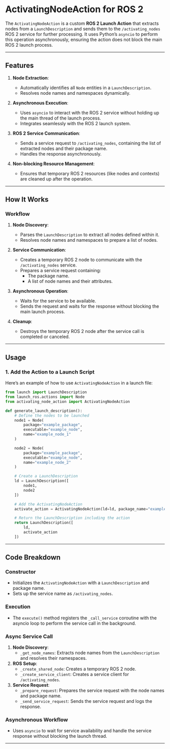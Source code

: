 
# ActivatingNodeAction for ROS 2

The `ActivatingNodeAction` is a custom **ROS 2 Launch Action** that extracts nodes from a `LaunchDescription` and sends them to the `/activating_nodes` ROS 2 service for further processing. It uses Python’s `asyncio` to perform this operation asynchronously, ensuring the action does not block the main ROS 2 launch process.

---

## Features

1. **Node Extraction**:
   - Automatically identifies all `Node` entities in a `LaunchDescription`.
   - Resolves node names and namespaces dynamically.

2. **Asynchronous Execution**:
   - Uses `asyncio` to interact with the ROS 2 service without holding up the main thread of the launch process.
   - Integrates seamlessly with the ROS 2 launch system.

3. **ROS 2 Service Communication**:
   - Sends a service request to `/activating_nodes`, containing the list of extracted nodes and their package name.
   - Handles the response asynchronously.

4. **Non-blocking Resource Management**:
   - Ensures that temporary ROS 2 resources (like nodes and contexts) are cleaned up after the operation.

---

## How It Works

### Workflow

1. **Node Discovery**:
   - Parses the `LaunchDescription` to extract all nodes defined within it.
   - Resolves node names and namespaces to prepare a list of nodes.

2. **Service Communication**:
   - Creates a temporary ROS 2 node to communicate with the `/activating_nodes` service.
   - Prepares a service request containing:
     - The package name.
     - A list of node names and their attributes.

3. **Asynchronous Operation**:
   - Waits for the service to be available.
   - Sends the request and waits for the response without blocking the main launch process.

4. **Cleanup**:
   - Destroys the temporary ROS 2 node after the service call is completed or canceled.

---

## Usage

### 1. Add the Action to a Launch Script

Here’s an example of how to use `ActivatingNodeAction` in a launch file:

```python
from launch import LaunchDescription
from launch_ros.actions import Node
from activating_node_action import ActivatingNodeAction

def generate_launch_description():
    # Define the nodes to be launched
    node1 = Node(
        package="example_package",
        executable="example_node",
        name="example_node_1"
    )

    node2 = Node(
        package="example_package",
        executable="example_node",
        name="example_node_2"
    )

    # Create a LaunchDescription
    ld = LaunchDescription([
        node1,
        node2
    ])

    # Add the ActivatingNodeAction
    activate_action = ActivatingNodeAction(ld=ld, package_name="example_package")

    # Return the LaunchDescription including the action
    return LaunchDescription([
        ld,
        activate_action
    ])
```
---

## Code Breakdown

### Constructor
- Initializes the `ActivatingNodeAction` with a `LaunchDescription` and package name.
- Sets up the service name as `/activating_nodes`.

### Execution
- The `execute()` method registers the `_call_service` coroutine with the asyncio loop to perform the service call in the background.

### Async Service Call
1. **Node Discovery**:
   - `_get_node_names`: Extracts node names from the `LaunchDescription` and resolves their namespaces.
2. **ROS Setup**:
   - `_create_shared_node`: Creates a temporary ROS 2 node.
   - `_create_service_client`: Creates a service client for `/activating_nodes`.
3. **Service Request**:
   - `_prepare_request`: Prepares the service request with the node names and package name.
   - `_send_service_request`: Sends the service request and logs the response.

### Asynchronous Workflow
- Uses `asyncio` to wait for service availability and handle the service response without blocking the launch thread.

---
